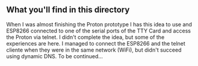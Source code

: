 ## What you'll find in this directory ##
When I was almost finishing the Proton prototype I has this idea to use and ESP8266 connected to one of the serial ports of the TTY Card and access the Proton via telnet. I didn't complete the idea, but some of the experiences are here. I managed to connect the ESP8266 and the telnet cliente when they were in the same network (WiFi), but didn't succeed using dynamic DNS. To be continued...